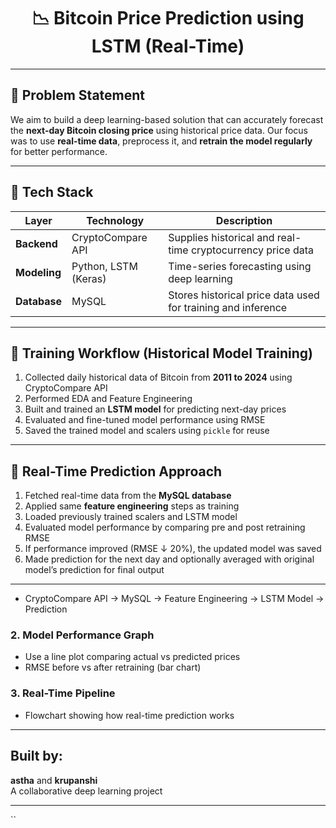 <h1 align="center">📉 Bitcoin Price Prediction using LSTM (Real-Time)</h1>

---

## 🧠 Problem Statement

We aim to build a deep learning-based solution that can accurately forecast the **next-day Bitcoin closing price** using historical price data. Our focus was to use **real-time data**, preprocess it, and **retrain the model regularly** for better performance.

---

## 🚀 Tech Stack

| Layer        | Technology         | Description |
|--------------|--------------------|-------------|
| **Backend**  | CryptoCompare API  | Supplies historical and real-time cryptocurrency price data |
| **Modeling** | Python, LSTM (Keras) | Time-series forecasting using deep learning |
| **Database** | MySQL              | Stores historical price data used for training and inference |

---

## 🧪 Training Workflow (Historical Model Training)

<ol>
  <li>Collected daily historical data of Bitcoin from <strong>2011 to 2024</strong> using CryptoCompare API</li>
  <li>Performed EDA and Feature Engineering</li>
  <li>Built and trained an <strong>LSTM model</strong> for predicting next-day prices</li>
  <li>Evaluated and fine-tuned model performance using RMSE</li>
  <li>Saved the trained model and scalers using <code>pickle</code> for reuse</li>
</ol>

---

## 🔁 Real-Time Prediction Approach

<ol>
  <li>Fetched real-time data from the <strong>MySQL database</strong></li>
  <li>Applied same <strong>feature engineering</strong> steps as training</li>
  <li>Loaded previously trained scalers and LSTM model</li>
  <li>Evaluated model performance by comparing pre and post retraining RMSE</li>
  <li>If performance improved (RMSE ↓ 20%), the updated model was saved</li>
  <li>Made prediction for the next day and optionally averaged with original model’s prediction for final output</li>
</ol>

---

- CryptoCompare API → MySQL → Feature Engineering → LSTM Model → Prediction

### 2. Model Performance Graph  
- Use a line plot comparing actual vs predicted prices
- RMSE before vs after retraining (bar chart)

### 3. Real-Time Pipeline  
- Flowchart showing how real-time prediction works

---

##  Built by:
**astha** and **krupanshi**   
A collaborative deep learning project

---

``
